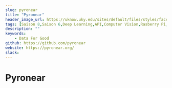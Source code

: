 ```yaml
---
slug: pyronear
title: "Pyronear"
header_image_url: https://uknow.uky.edu/sites/default/files/styles/facebook/public/wildfire-1105209_1280%20%281%29.jpg?itok=A8qavQ0A
tags: [Saison 8,Saison 6,Deep Learning,API,Computer Vision,Rasberry Pi,Dashboarding,Predictive modeling,Web development,Data aggregation]
description: ""
keywords:
    - Data For Good
github: https://github.com/pyronear
website: https://pyronear.org/
slack: 
---
```


# Pyronear